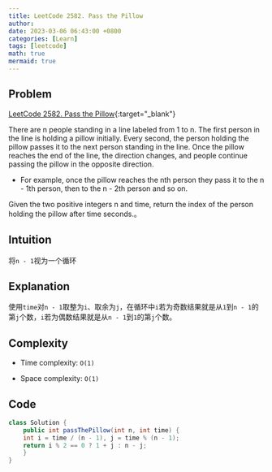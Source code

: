 ```yaml
---
title: LeetCode 2582. Pass the Pillow
author:
date: 2023-03-06 06:43:00 +0800
categories: [Learn]
tags: [leetcode]
math: true
mermaid: true
---
```


## Problem
[LeetCode 2582. Pass the Pillow](https://leetcode.com/problems/pass-the-pillow){:target="_blank"}

There are n people standing in a line labeled from 1 to n. The first person in the line is holding a pillow initially. Every second, the person holding the pillow passes it to the next person standing in the line. Once the pillow reaches the end of the line, the direction changes, and people continue passing the pillow in the opposite direction.

- For example, once the pillow reaches the nth person they pass it to the n - 1th person, then to the n - 2th person and so on.

Given the two positive integers n and time, return the index of the person holding the pillow after time seconds.。

## Intuition
将`n - 1`视为一个循环 

## Explanation
使用`time`对`n - 1`取整为`i`、取余为`j`，在循环中`i`若为奇数结果就是从`1`到`n - 1`的第`j`个数，`i`若为偶数结果就是从`n - 1`到`1`的第`j`个数。
## Complexity
- Time complexity:
`O(1)`

- Space complexity: 
`O(1)`

## Code
```java
class Solution {
    public int passThePillow(int n, int time) {
    int i = time / (n - 1), j = time % (n - 1);
    return i % 2 == 0 ? 1 + j : n - j;
    }
}
```